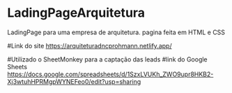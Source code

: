# LadingPageArquitetura

LadingPage para uma empresa de arquitetura.
pagina feita em HTML e CSS

#Link do site 
https://arquiteturadncprohmann.netlify.app/

#Utilizado o SheetMonkey para a captação das leads
#link do Google Sheets
https://docs.google.com/spreadsheets/d/1SzxLVUKh_ZWO9upr8HKB2-Xj3wtuhHPRMgpWYNEFeo0/edit?usp=sharing
